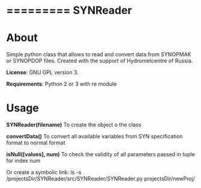 =========
SYNReader
=========

About
=====

Simple python class that allows to read and convert data from SYNOPMAK or SYNOPDOP files. Created with the support of Hydrometcentre of Russia.

**License**: GNU GPL version 3.

**Requirements**: Python 2 or 3 with re module


Usage
=====

**SYNReader(filename)**
    To create the object o the class

**convertData()**
    To convert all available variables from SYN specification format to normal format

**isNull([values], num)**
    To check the validity of all parameters passed in tuple for index num

Or create a symbolic link: ls -s /projectsDir/SYNReader/src/SYNReader/SYNReader.py projectsDir/newProj/